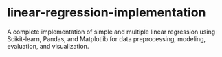 # linear-regression-implementation
A complete implementation of simple and multiple linear regression using Scikit-learn, Pandas, and Matplotlib for data preprocessing, modeling, evaluation, and visualization.
